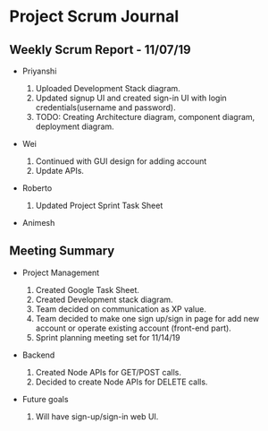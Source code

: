 # Project Scrum Journal

## Weekly Scrum Report - 11/07/19

* Priyanshi
  1. Uploaded Development Stack diagram.
  2. Updated signup UI and created sign-in UI with login credentials(username and password).
  3. TODO: Creating Architecture diagram, component diagram, deployment diagram. 

* Wei
  1. Continued with GUI design for adding account
  2. Update APIs.

* Roberto
  1. Updated Project Sprint Task Sheet

* Animesh

## Meeting Summary

* Project Management
  1. Created Google Task Sheet.
  2. Created Development stack diagram.
  2. Team decided on communication as XP value.
  3. Team decided to make one sign up/sign in page for add new account or operate existing account (front-end part). 
  4. Sprint planning meeting set for 11/14/19
* Backend
  1. Created Node APIs for GET/POST calls.
  2. Decided to create Node APIs for DELETE calls.
  
* Future goals
  1. Will have sign-up/sign-in web UI.
